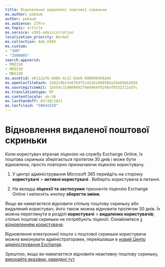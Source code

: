 ```yaml
---
title: Відновлення видаленої поштової скриньки
ms.author: pebaum
author: pebaum
ms.audience: ITPro
ms.topic: article
ms.service: o365-administration
localization_priority: Normal
ms.collection: Adm_O365
ms.custom:
- "360"
- "3500005"
search.appverid:
- MOE150
- MED150
- MBS150
ms.assetid: e6112a76-bbb6-4c22-b2e6-690b004d92d4
ms.openlocfilehash: 14d2c9b1fe6764f5cd3a5a968586a19a03b62694
ms.sourcegitcommit: 1b554c31d008492f9e6464f0249af0332212a3fc
ms.translationtype: MT
ms.contentlocale: uk-UA
ms.lasthandoff: 03/10/2021
ms.locfileid: "50641539"
---
```

# <a name="restore-a-deleted-mailbox"></a>Відновлення видаленої поштової скриньки

Коли користувач втрачає ліцензію на службу Exchange Online, їх поштова скринька зберігається протягом 30 днів і може бути відновлена, просто повторно призначаючи ліцензію користувачу.
  
1. У центрі адміністрування Microsoft 365 перейдіть на сторінку **користувачі** \> **активні користувачі** . Виберіть користувача в питанні.

2. На вкладці **ліцензії та застосунки** призначте ліцензію Exchange Online і натисніть кнопку **зберегти зміни**.

Якщо ви намагаєтеся відновити спільну поштову скриньку або видалений користувач, його також можна відновити протягом 30 днів. Їх можна переглянути в розділі **користувачі** \> **видалених користувачів**; спільні поштові скриньки не потребують ліцензії. Ознайомтеся [з відновленням користувача](https://docs.microsoft.com/microsoft-365/admin/add-users/restore-user).

Відновлення електронної пошти з поштової скриньки користувача можна виконувати адміністраторами, перейшовши в [новий Центр адміністрування Exchange](https://techcommunity.microsoft.com/t5/exchange-team-blog/a-new-recoverableitems-experience-comes-to-exchange-online/ba-p/1505353).

Зрештою, якщо ви намагаєтеся відновити неактивну поштову скриньку, [виконайте вказівки, наведені тут](https://docs.microsoft.com/microsoft-365/compliance/recover-an-inactive-mailbox).
  
